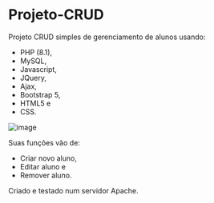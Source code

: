 # Projeto-CRUD
Projeto CRUD simples de gerenciamento de alunos usando:
 - PHP (8.1), 
 - MySQL,
 - Javascript,
 - JQuery, 
 - Ajax,
 - Bootstrap 5, 
 - HTML5 e 
 - CSS.

![image](https://github.com/kariluss/Projeto-CRUD/assets/62659613/58e114f9-af1a-404a-ad71-177e08afb9dc)

Suas funções vão de:
 - Criar novo aluno,
 - Editar aluno e
 - Remover aluno.
 
Criado e testado num servidor Apache.
